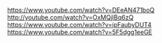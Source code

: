 https://www.youtube.com/watch?v=DEeAN471boQ
http://youtube.com/watch?v=OxMQjlBq6zQ
https://www.youtube.com/watch?v=ipFaubyDUT4
https://www.youtube.com/watch?v=5F5dgg1eeGE

